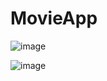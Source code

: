 # MovieApp

![image](https://user-images.githubusercontent.com/28388524/218651733-fb4e022f-b922-48c7-996f-3c489c9cbf80.png)

![image](https://user-images.githubusercontent.com/28388524/218651678-3a1d304e-7b41-49aa-b09e-5d1632702f7a.png)

